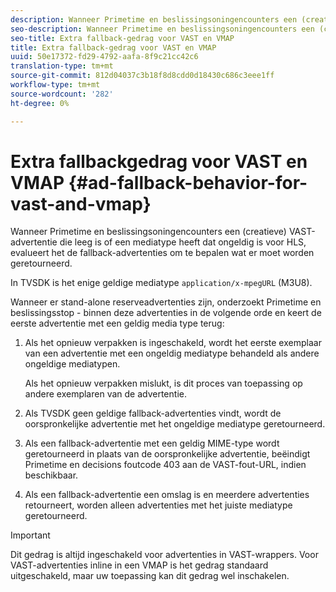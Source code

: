 ```yaml
---
description: Wanneer Primetime en beslissingsoningencounters een (creatieve) VAST-advertentie die leeg is of een mediatype heeft dat ongeldig is voor HLS, evalueert het de fallback-advertenties om te bepalen wat er moet worden geretourneerd.
seo-description: Wanneer Primetime en beslissingsoningencounters een (creatieve) VAST-advertentie die leeg is of een mediatype heeft dat ongeldig is voor HLS, evalueert het de fallback-advertenties om te bepalen wat er moet worden geretourneerd.
seo-title: Extra fallback-gedrag voor VAST en VMAP
title: Extra fallback-gedrag voor VAST en VMAP
uuid: 50e17372-fd29-4792-aafa-8f9c21cc42c6
translation-type: tm+mt
source-git-commit: 812d04037c3b18f8d8cdd0d18430c686c3eee1ff
workflow-type: tm+mt
source-wordcount: '282'
ht-degree: 0%

---
```



# Extra fallbackgedrag voor VAST en VMAP {#ad-fallback-behavior-for-vast-and-vmap}

Wanneer Primetime en beslissingsoningencounters een (creatieve) VAST-advertentie die leeg is of een mediatype heeft dat ongeldig is voor HLS, evalueert het de fallback-advertenties om te bepalen wat er moet worden geretourneerd.

<!--<a id="section_9F60AF00CE9645848EAAF8C06A9E426B"></a>-->

In TVSDK is het enige geldige mediatype `application/x-mpegURL` (M3U8).

Wanneer er stand-alone reserveadvertenties zijn, onderzoekt Primetime en beslissingsstop - binnen deze advertenties in de volgende orde en keert de eerste advertentie met een geldig media type terug:

1. Als het opnieuw verpakken is ingeschakeld, wordt het eerste exemplaar van een advertentie met een ongeldig mediatype behandeld als andere ongeldige mediatypen.

   Als het opnieuw verpakken mislukt, is dit proces van toepassing op andere exemplaren van de advertentie.
1. Als TVSDK geen geldige fallback-advertenties vindt, wordt de oorspronkelijke advertentie met het ongeldige mediatype geretourneerd.
1. Als een fallback-advertentie met een geldig MIME-type wordt geretourneerd in plaats van de oorspronkelijke advertentie, beëindigt Primetime en decisions foutcode 403 aan de VAST-fout-URL, indien beschikbaar.
1. Als een fallback-advertentie een omslag is en meerdere advertenties retourneert, worden alleen advertenties met het juiste mediatype geretourneerd.

>[!IMPORTANT]
>
>Dit gedrag is altijd ingeschakeld voor advertenties in VAST-wrappers. Voor VAST-advertenties inline in een VMAP is het gedrag standaard uitgeschakeld, maar uw toepassing kan dit gedrag wel inschakelen.

